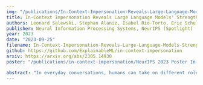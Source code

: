 ```yaml
---
img: "/publications/In-Context-Impersonation-Reveals-Large-Language-Models-Strengths-and-Biases.png"
title: In-Context Impersonation Reveals Large Language Models' Strengths and Biases
authors: Leonard Salewski, Stephan Alaniz, Isabel Rio-Torto, Eric Schulz, Zeynep Akata
publisher: Neural Information Processing Systems, NeurIPS (Spotlight)
year: 2023
date: "2023-09-25"
filename: In-Context-Impersonation-Reveals-Large-Language-Models-Strengths-and-Biases
github: https://github.com/ExplainableML/in-context-impersonation
arxiv: https://arxiv.org/abs/2305.14930
poster: "/publications/in-context-impersonation/NeurIPS 2023 Poster In-context impersonation - Draft 3c-1-3.pdf"

abstract: "In everyday conversations, humans can take on different roles and adapt their vocabulary to their chosen roles. We explore whether LLMs can take on, that is impersonate, different roles when they generate text in-context. We ask LLMs to assume different personas before solving vision and language tasks. We do this by prefixing the prompt with a persona that is associated either with a social identity or domain expertise. In a multi-armed bandit task, we find that LLMs pretending to be children of different ages recover human-like developmental stages of exploration. In a language-based reasoning task, we find that LLMs impersonating domain experts perform better than LLMs impersonating non-domain experts. Finally, we test whether LLMs' impersonations are complementary to visual information when describing different categories. We find that impersonation can improve performance: an LLM prompted to be a bird expert describes birds better than one prompted to be a car expert. However, impersonation can also uncover LLMs' biases: an LLM prompted to be a man describes cars better than one prompted to be a woman. These findings demonstrate that LLMs are capable of taking on diverse roles and that this in-context impersonation can be used to uncover their hidden strengths and biases."
---
```

